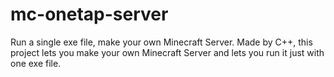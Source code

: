 # mc-onetap-server
Run a single exe file, make your own Minecraft Server.
Made by C++, this project lets you make your own Minecraft Server and lets you run it just with one exe file.
